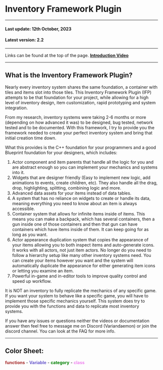 # Inventory Framework Plugin

---
#### Last update: 12th October, 2023
#### Latest version: 2.2

---
Links can be found at the top of the page.
<a href="https://youtu.be/cIOmKTgNAD0" target="_blank">**Introduction Video**</a>

---
## What is the Inventory Framework Plugin?

Nearly every inventory system shares the same foundation, a container with tiles and items slot into those tiles. This Inventory Framework Plugin (IFP) attempts to be that foundation for your project, while allowing for a high level of inventory design, item customization, rapid prototyping and system integration.

From my research, inventory systems were taking 2-6 months or more (depending on how advanced it was) to be designed, bug tested, network tested and to be documented. With this framework, I try to provide you the framework needed to create your perfect inventory system and bring that initial creation time down.

What this provides is the C++ foundation for your programmers and a good Blueprint foundation for your designers, which includes:
1. Actor component and item parents that handle all the logic for you and are abstract enough so you can implement your mechanics and systems into it.
2. Widgets that are designer friendly (Easy to implement new logic, add animations to events, create children, etc). They also handle all the drag, drop, highlighting, splitting, combining logic and more.
3. Advanced data assets for your items instead of data tables.
4. A system that has no reliance on widgets to create or handle its data, meaning everything you need to know about an item is always accessible.
5. Container system that allows for infinite items inside of items. This means you can make a backpack, which has several containers, then a gun inside one of those containers and then that gun can have containers which have items inside of them. It can keep going for as long as you want.
6. Actor appearance duplication system that copies the appearance of your items allowing you to both inspect items and auto-generate icons. It works with all actors, not just item actors. No longer do you need to follow a hierarchy setup like many other inventory systems need. You can create your items however you want and the system will automatically duplicate the appearance for either generating item icons or letting you examine an item.
7. Powerful in-game and in-editor tools to improve quality control and speed up workflow.

It is NOT an inventory to fully replicate the mechanics of any specific game. If you want your system to behave like a specific game, you will have to implement those specific mechanics yourself. This system does try to provide you with the functions and data to replicate most inventory systems.

If you have any issues or questions neither the videos or documentation answer then feel free to message me on Discord (Variandaemon) or join the discord channel.
You can look at the FAQ for more info.

---
## Color Sheet:
<span style="color:brown">**functions**</span> - <span style="color:slateblue">**Variable**</span> - <span style="color:green">**category**</span> - <span style="color:violet">**class**</span>